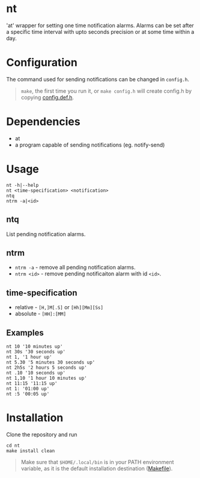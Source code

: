 # nt

'at' wrapper for setting one time notification alarms. Alarms can be set after
a specific time interval with upto seconds precision or at some time within a
day.

# Configuration

The command used for sending notifications can be changed in `config.h`.

> `make`, the first time you run it, or `make config.h` will create config.h by
> copying [config.def.h](config.def.h).

# Dependencies

* at
* a program capable of sending notifications (eg. notify-send)

# Usage

```
nt -h|--help
nt <time-specification> <notification>
ntq
ntrm -a|<id>
```

## ntq

List pending notification alarms.

## ntrm

* `ntrm -a` - remove all pending notification alarms.
* `ntrm <id>` - remove pending notificaiton alarm with id `<id>`.

## time-specification

* relative - `[H,]M[.S]` or `[Hh][Mm][Ss]`
* absolute - `[HH]:[MM]`

## Examples

```
nt 10 '10 minutes up'
nt 30s '30 seconds up'
nt 1, '1 hour up'
nt 5.30 '5 minutes 30 seconds up'
nt 2h5s '2 hours 5 seconds up'
nt .10 '10 seconds up'
nt 1,10 '1 hour 10 minutes up'
nt 11:15 '11:15 up'
nt 1: '01:00 up'
nt :5 '00:05 up'
```

# Installation

Clone the repository and run
```
cd nt
make install clean
```
> Make sure that `$HOME/.local/bin` is in your PATH environment variable, as it
> is the default installation destination ([Makefile](Makefile)).

